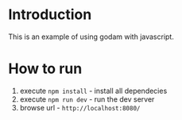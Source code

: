 # Introduction

This is an example of using godam with javascript.

# How to run

1. execute `npm install` - install all dependecies
2. execute `npm run dev` - run the dev server
3. browse url - `http://localhost:8080/`